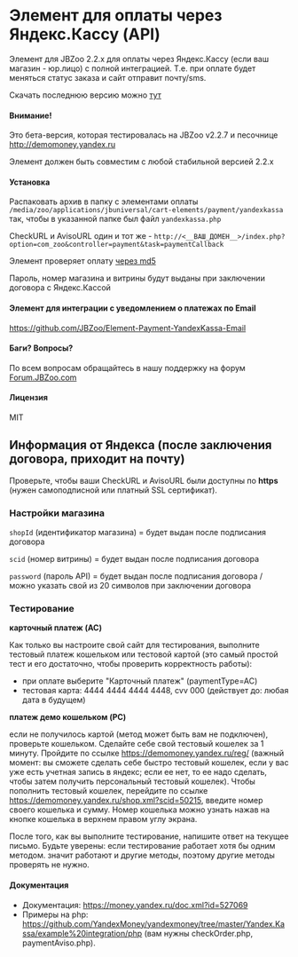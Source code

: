 # Элемент для оплаты через Яндекс.Кассу (API)

Элемент для JBZoo 2.2.x для оплаты через Яндекс.Кассу (если ваш магазин - юр.лицо) с полной интеграцией.
Т.е. при оплате будет меняться статус заказа и сайт отправит почту/sms.

Скачать последнюю версию можно [тут](https://github.com/JBZoo/Element-Payment-YandexKassa/archive/master.zip)


#### Внимание!
Это бета-версия, которая тестировалась на JBZoo v2.2.7 и песочнице http://demomoney.yandex.ru

Элемент должен быть совместим с любой стабильной версией 2.2.x


#### Установка
Распаковать архив в папку с элементами оплаты `/media/zoo/applications/jbuniversal/cart-elements/payment/yandexkassa`
так, чтобы в указанной папке был файл `yandexkassa.php`

CheckURL и AvisoURL один и тот же - `http://<__ВАШ_ДОМЕН__>/index.php?option=com_zoo&controller=payment&task=paymentCallback`

Элемент проверяет оплату [через md5](https://tech.yandex.ru/money/doc/payment-solution/payment-notifications/payment-notifications-http-docpage/)

Пароль, номер магазина и витрины будут выданы при заключении договора с Яндекс.Кассой


#### Элемент для интеграции с уведомлением о платежах по Email
https://github.com/JBZoo/Element-Payment-YandexKassa-Email


#### Баги? Вопросы?
По всем вопросам обращайтесь в нашу поддержку на форум [Forum.JBZoo.com](http://forum.jbzoo.com/)


#### Лицензия
MIT



## Информация от Яндекса (после заключения договора, приходит на почту)
Проверьте, чтобы ваши CheckURL и AvisoURL были доступны по **https** (нужен самоподписной или платный SSL сертификат).

### Настройки магазина

`shopId` (идентификатор магазина) = будет выдан после подписания договора

`scid` (номер витрины) = будет выдан после подписания договора

`password` (пароль API) = будет выдан после подписания договора / можно указать свой из 20 символов при заключении договора



### Тестирование

**карточный платеж (AC)**

Как только вы настроите свой сайт для тестирования, выполните тестовый платеж кошельком или тестовой картой (это самый простой тест и его достаточно, чтобы проверить корректность работы):
* при оплате выберите "Карточный платеж" (paymentType=AC)
* тестовая карта: 4444 4444 4444 4448, cvv 000 (действует до: любая дата в будущем)


**платеж демо кошельком (PC)**

если не получилось картой (метод может быть вам не подключен), проверьте кошельком.
Сделайте себе свой тестовый кошелек за 1 минуту. Пройдите по ссылке https://demomoney.yandex.ru/reg/ (важный момент: вы сможете сделать себе быстро тестовый кошелек, если у вас уже есть учетная запись в яндекс; если ее нет, то ее надо сделать, чтобы затем получить персональный тестовый кошелек). Чтобы пополнить тестовый кошелек, перейдите по ссылке https://demomoney.yandex.ru/shop.xml?scid=50215, введите номер своего кошелька и сумму. Номер кошелька можно узнать нажав на кнопке кошелька в верхнем правом углу экрана.

После того, как вы выполните тестирование, напишите ответ на текущее письмо. Будьте уверены: если тестирование работает хотя бы одним методом. значит работают и другие методы, поэтому другие методы проверять не нужно.



#### Документация

* Документация: https://money.yandex.ru/doc.xml?id=527069
* Примеры на php: https://github.com/YandexMoney/yandexmoney/tree/master/Yandex.Kassa/example%20integration/php
(вам нужны checkOrder.php, paymentAviso.php).

